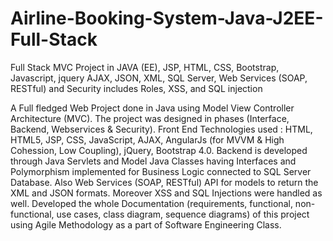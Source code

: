 # Airline-Booking-System-Java-J2EE-Full-Stack

Full Stack MVC Project in JAVA (EE), JSP, HTML, CSS, Bootstrap, Javascript, jquery AJAX, JSON, XML, SQL Server, Web Services (SOAP, RESTful) and Security includes Roles, XSS, and SQL injection

A Full fledged Web Project done in Java using Model View Controller Architecture (MVC). The project was designed in phases (Interface, Backend, Webservices & Security). Front End Technologies used : HTML, HTML5, JSP, CSS, JavaScript, AJAX, AngularJs (for MVVM & High Cohession, Low Coupling), jQuery, Bootstrap 4.0. Backend is developed through Java Servlets and Model Java Classes having Interfaces and Polymorphism implemented for Business Logic connected to SQL Server Database. Also Web Services (SOAP, RESTful) API for models to return the XML and JSON formats. Moreover XSS and SQL Injections were handled as well. Developed the whole Documentation (requirements, functional, non-functional, use cases, class diagram, sequence diagrams) of this project using Agile Methodology as a part of Software Engineering Class.
